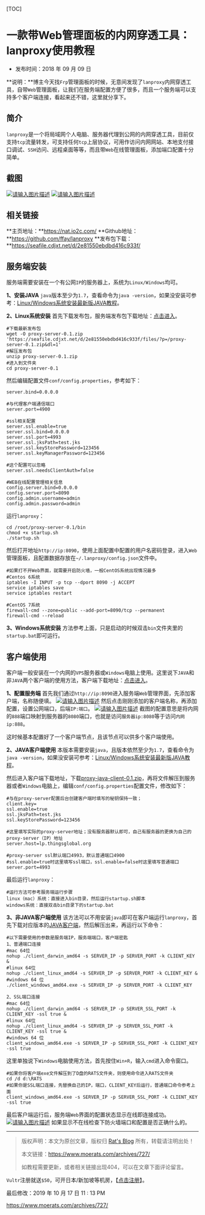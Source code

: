 [TOC]



# 一款带Web管理面板的内网穿透工具：lanproxy使用教程

-  发布时间：2018 年 09 月 09 日

**说明：**博主今天找`Frp`管理面板的时候，无意间发现了`lanproxy`内网穿透工具，自带`Web`管理面板，让我们在服务端配置方便了很多，而且一个服务端可以支持多个客户端连接，看起来还不错，这里就分享下。

## 简介

`lanproxy`是一个将局域网个人电脑、服务器代理到公网的内网穿透工具，目前仅支持`tcp`流量转发，可支持任何`tcp`上层协议，可用作访问内网网站、本地支付接口调试、`SSH`访问、远程桌面等等，而且带`Web`在线管理面板，添加端口配置十分简单。

## 截图

[![请输入图片描述](image-202001061019/lanproxy(1).png)](https://www.moerats.com/usr/picture/lanproxy(1).png)
[![请输入图片描述](image-202001061019/lanproxy(2).png)](https://www.moerats.com/usr/picture/lanproxy(2).png)

## 相关链接

**主页地址：**https://nat.io2c.com/
**Github地址：**https://github.com/ffay/lanproxy
**发布包下载：**https://seafile.cdjxt.net/d/2e81550ebdbd416c933f/

## 服务端安装

服务端需要安装在一个有公网`IP`的服务器上，系统为`Linux/Windows`均可。

**1、安装JAVA**
`java`版本至少为`1.7`，查看命令为`java -version`，如果没安装可参考：[Linux/Windows系统安装最新版JAVA教程](https://www.moerats.com/archives/92/)。

**2、Linux系统安装**
首先下载发布包，服务端发布包下载地址：[点击进入](https://seafile.cdjxt.net/d/2e81550ebdbd416c933f)。

```
#下载最新发布包
wget -O proxy-server-0.1.zip 'https://seafile.cdjxt.net/d/2e81550ebdbd416c933f/files/?p=/proxy-server-0.1.zip&dl=1'
#解压发布包
unzip proxy-server-0.1.zip
#进入到文件夹
cd proxy-server-0.1
```

然后编辑配置文件`conf/config.properties`，参考如下：

```
server.bind=0.0.0.0

#与代理客户端通信端口
server.port=4900

#ssl相关配置
server.ssl.enable=true
server.ssl.bind=0.0.0.0
server.ssl.port=4993
server.ssl.jksPath=test.jks
server.ssl.keyStorePassword=123456
server.ssl.keyManagerPassword=123456

#这个配置可以忽略
server.ssl.needsClientAuth=false

#WEB在线配置管理相关信息
config.server.bind=0.0.0.0
config.server.port=8090
config.admin.username=admin
config.admin.password=admin
```

运行`lanproxy`：

```
cd /root/proxy-server-0.1/bin
chmod +x startup.sh
./startup.sh
```

然后打开地址`http://ip:8090`，使用上面配置中配置的用户名密码登录，进入`Web`管理面板，且配置数据存放在`~/.lanproxy/config.json`文件中。

```
#如果打不开Web界面，就需要开启防火墙，一般CentOS系统出现情况最多
#Centos 6系统
iptables -I INPUT -p tcp --dport 8090 -j ACCEPT
service iptables save
service iptables restart

#CentOS 7系统
firewall-cmd --zone=public --add-port=8090/tcp --permanent 
firewall-cmd --reload
```

**3、Windows系统安装**
方法参考上面，只是启动的时候双击`bin`文件夹里的`startup.bat`即可运行。

## 客户端使用

客户端一般安装在一个内网的`VPS`服务器或`Windows`电脑上使用。这里说下`JAVA`和非`JAVA`两个客户端的使用方法，客户端下载地址：[点击进入](https://seafile.cdjxt.net/d/2e81550ebdbd416c933f)。

**1、配置服务端**
首先我们通过`http://ip:8090`进入服务端`Web`管理界面，先添加客户端，名称随便填。
[![请输入图片描述](image-202001061019/lanproxy(3).png)](https://www.moerats.com/usr/picture/lanproxy(3).png)
然后点击刚刚添加的客户端名称，再添加配置，设置公网端口，后端`IP:端口`。
[![请输入图片描述](image-202001061019/lanproxy(4).png)](https://www.moerats.com/usr/picture/lanproxy(4).png)
截图的配置意思是将内网的`888`端口映射到服务器的`8080`端口，也就是访问`服务器ip:8080`等于访问`内网ip:888`。

这时候基本配置好了一个客户端节点，且该节点可以供多个客户端使用。

**2、JAVA客户端使用**
本版本需要安装`java`，且版本依然至少为`1.7`，查看命令为`java -version`，如果没安装可参考：[Linux/Windows系统安装最新版JAVA教程](https://www.moerats.com/archives/92/)。

然后进入客户端下载地址，下载[proxy-java-client-0.1.zip](https://seafile.cdjxt.net/d/2e81550ebdbd416c933f/files/?p=/proxy-java-client-0.1.zip&dl=1)，再将文件解压到服务器或者`Windows`电脑上，编辑`conf/config.properties`配置文件，修改如下：

```
#与在proxy-server配置后台创建客户端时填写的秘钥保持一致；
client.key=
ssl.enable=true
ssl.jksPath=test.jks
ssl.keyStorePassword=123456

#这里填写实际的proxy-server地址；没有服务器默认即可，自己有服务器的更换为自己的proxy-server（IP）地址
server.host=lp.thingsglobal.org

#proxy-server ssl默认端口4993，默认普通端口4900
#ssl.enable=true时这里填写ssl端口，ssl.enable=false时这里填写普通端口
server.port=4993
```

最后运行`lanproxy`：

```
#运行方法可参考服务端运行步骤
linux（mac）系统：直接进入bin目录，然后运行startup.sh脚本
windows系统：直接双击bin目录下的startup.bat
```

**3、非JAVA客户端使用**
该方法可以不用安装`java`即可在客户端运行`lanproxy`，首先下载对应版本的[JAVA客户端](https://seafile.cdjxt.net/d/2e81550ebdbd416c933f/)，然后解压出来，再运行以下命令：

```
#以下需要使用的参数是服务端IP，服务端端口，客户端密匙
1、普通端口连接
#mac 64位
nohup ./client_darwin_amd64 -s SERVER_IP -p SERVER_PORT -k CLIENT_KEY &
#linux 64位
nohup ./client_linux_amd64 -s SERVER_IP -p SERVER_PORT -k CLIENT_KEY &
#windows 64 位
./client_windows_amd64.exe -s SERVER_IP -p SERVER_PORT -k CLIENT_KEY

2、SSL端口连接
#mac 64位
nohup ./client_darwin_amd64 -s SERVER_IP -p SERVER_SSL_PORT -k CLIENT_KEY -ssl true &
#linux 64位
nohup ./client_linux_amd64 -s SERVER_IP -p SERVER_SSL_PORT -k CLIENT_KEY -ssl true &
#windows 64 位
client_windows_amd64.exe -s SERVER_IP -p SERVER_SSL_PORT -k CLIENT_KEY -ssl true
```

这里单独说下`Windows`电脑使用方法，首先按住`Win+R`，输入`cmd`进入命令窗口。

```
#如果你将客户端exe文件解压到了D盘的RATS文件夹，则使用命令进入RATS文件夹
cd /d d:\RATS
#如果你是SSL端口连接，先替换自己的IP，端口，CLIENT_KEY后运行，普通端口命令参考上面
client_windows_amd64.exe -s SERVER_IP -p SERVER_SSL_PORT -k CLIENT_KEY -ssl true
```

最后客户端运行后，服务端`Web`界面的配置状态显示在线即连接成功。
[![请输入图片描述](image-202001061019/lanproxy(5).png)](https://www.moerats.com/usr/picture/lanproxy(5).png)
如果显示不在线检查下防火墙端口和配置是否正确什么的。

------

> 版权声明：本文为原创文章，版权归 [Rat's Blog](https://www.moerats.com/) 所有，转载请注明出处！
>
> 本文链接：https://www.moerats.com/archives/727/
>
> 如教程需要更新，或者相关链接出现404，可以在文章下面评论留言。

`Vultr`注册就送`$50`，可开日本/新加坡等机房，【[点击注册](https://www.moerats.com/go/vultr-4)】。

 最后修改：2019 年 10 月 17 日 11 : 13 PM





https://www.moerats.com/archives/727/